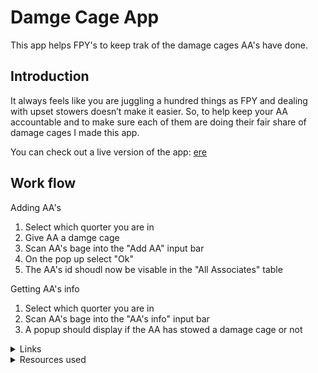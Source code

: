 # Damge Cage App

This app helps FPY's to keep trak of the damage cages AA's have done.

## Introduction

It always feels like you are juggling a hundred things as FPY and dealing with upset stowers doesn’t make it easier. So, to help keep your AA accountable and to make sure each of them are doing their fair share of damage cages I made this app.

You can check out a live version of the app: [ere](https://ipulotu.github.io/damgeCageApp/DamageCages.html)

## Work flow

<summary>Adding AA's</summary>

1. Select which quorter you are in
2. Give AA a damge cage
3. Scan AA's bage into the "Add AA" input bar
4. On the pop up select "Ok"
5. The AA's id shoudl now be visable in the "All Associates" table

<summary>Getting AA's info</summary>

1. Select which quorter you are in
2. Scan AA's bage into the "AA's info" input bar
3. A popup should display if the AA has stowed a damage cage or not

<details>
<summary>Links</summary>

* Live version: [Link](https://ipulotu.github.io/damgeCageApp/DamageCages.html)
* GitHub repository: [Link](https://github.com/Ipulotu/damgeCageApp)

</details>

<details>
<summary>Resources used</summary>

* [Stackoverflow.com](https://stackoverflow.com/)
* [w3schools.com](https://www.w3schools.com/)

</details>
